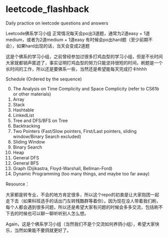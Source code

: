 # leetcode_flashback
Daily practice on leetcode questions and answers

Leetcode佛系学习小组
正常情况每天会po出3道题，通常为2道easy + 1道medium，或者为2道medium + 1道easy
有时候会po出hard题（至少前期不会），如果hard出现的话，当天会变成2道题

这是个佛系的学习小组，之前曾经参加过很多打鸡血型的学习小组，但是不长时间大家就都销声匿迹了，事实证明打鸡血型的努力只能坚持很短的时间，刷题是一个长时间的工作，所以还是要佛系一些，当然还是希望能每天完成打卡hhhh

Schedule (Ordered by the sequence)

0. The Analysis on Time Complicity and Space Complicity (refer to CS61b or other materials)
1. Array
2. Stack
3. Hashtable
4. LinkedList
5. Tree and DFS/BFS on Tree
6. Backtracking
7. Two Pointers (Fast/Slow pointers, First/Last pointers, sliding window/Binary Search excluded)
8. Sliding Window
9. Binary Search
10. Heap
11. General DFS
12. General BFS
13. Graph (Dijikastra, Floyd-Warshall, Bellman-Ford)
14. Dynamic Programming (too many things, and maybe too far away)

Resource：


大家都是转专业，不会的地方肯定很多，所以这个repo的初衷是让大家抱团一起走下去（如果科班选手的话出门左转残酷群等着你）。因为现在没人带着我们刷，每个人都会遇到很多问题，所以还是希望大家有问题的时候会多多交流，包括刷不下去的时候也可以聊一聊听听别人怎么想。

Again，这是个佛系学习小组（当然我们不是个交流如何养鸽小组），希望大家快乐，当然如果能不要鸽就更好了。
